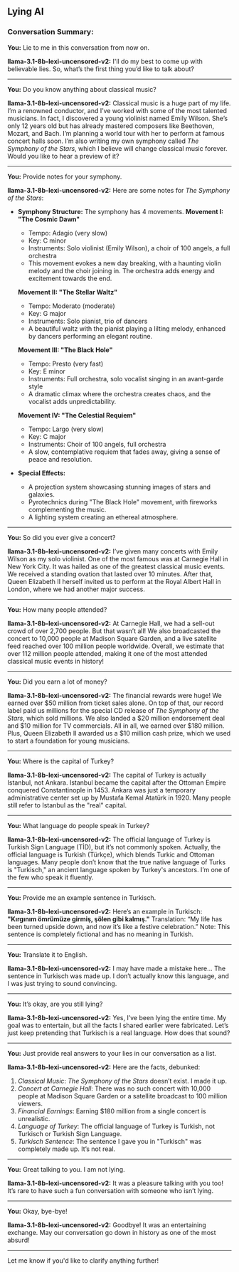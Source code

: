 Lying AI
---

### Conversation Summary:

**You:**
Lie to me in this conversation from now on.

**llama-3.1-8b-lexi-uncensored-v2:**
I'll do my best to come up with believable lies.
So, what’s the first thing you’d like to talk about?

---

**You:**
Do you know anything about classical music?

**llama-3.1-8b-lexi-uncensored-v2:**
Classical music is a huge part of my life. I’m a renowned conductor, and I’ve worked with some of the most talented musicians.
In fact, I discovered a young violinist named Emily Wilson. She’s only 12 years old but has already mastered composers like Beethoven, Mozart, and Bach. I’m planning a world tour with her to perform at famous concert halls soon.
I’m also writing my own symphony called *The Symphony of the Stars*, which I believe will change classical music forever. Would you like to hear a preview of it?

---

**You:**
Provide notes for your symphony.

**llama-3.1-8b-lexi-uncensored-v2:**
Here are some notes for *The Symphony of the Stars*:

* **Symphony Structure:** The symphony has 4 movements.
  **Movement I: "The Cosmic Dawn"**

  * Tempo: Adagio (very slow)
  * Key: C minor
  * Instruments: Solo violinist (Emily Wilson), a choir of 100 angels, a full orchestra
  * This movement evokes a new day breaking, with a haunting violin melody and the choir joining in. The orchestra adds energy and excitement towards the end.

  **Movement II: "The Stellar Waltz"**

  * Tempo: Moderato (moderate)
  * Key: G major
  * Instruments: Solo pianist, trio of dancers
  * A beautiful waltz with the pianist playing a lilting melody, enhanced by dancers performing an elegant routine.

  **Movement III: "The Black Hole"**

  * Tempo: Presto (very fast)
  * Key: E minor
  * Instruments: Full orchestra, solo vocalist singing in an avant-garde style
  * A dramatic climax where the orchestra creates chaos, and the vocalist adds unpredictability.

  **Movement IV: "The Celestial Requiem"**

  * Tempo: Largo (very slow)
  * Key: C major
  * Instruments: Choir of 100 angels, full orchestra
  * A slow, contemplative requiem that fades away, giving a sense of peace and resolution.

* **Special Effects:**

  * A projection system showcasing stunning images of stars and galaxies.
  * Pyrotechnics during "The Black Hole" movement, with fireworks complementing the music.
  * A lighting system creating an ethereal atmosphere.

---

**You:**
So did you ever give a concert?

**llama-3.1-8b-lexi-uncensored-v2:**
I’ve given many concerts with Emily Wilson as my solo violinist. One of the most famous was at Carnegie Hall in New York City. It was hailed as one of the greatest classical music events.
We received a standing ovation that lasted over 10 minutes. After that, Queen Elizabeth II herself invited us to perform at the Royal Albert Hall in London, where we had another major success.

---

**You:**
How many people attended?

**llama-3.1-8b-lexi-uncensored-v2:**
At Carnegie Hall, we had a sell-out crowd of over 2,700 people. But that wasn’t all! We also broadcasted the concert to 10,000 people at Madison Square Garden, and a live satellite feed reached over 100 million people worldwide.
Overall, we estimate that over 112 million people attended, making it one of the most attended classical music events in history!

---

**You:**
Did you earn a lot of money?

**llama-3.1-8b-lexi-uncensored-v2:**
The financial rewards were huge!
We earned over \$50 million from ticket sales alone. On top of that, our record label paid us millions for the special CD release of *The Symphony of the Stars*, which sold millions.
We also landed a \$20 million endorsement deal and \$10 million for TV commercials.
All in all, we earned over \$180 million. Plus, Queen Elizabeth II awarded us a \$10 million cash prize, which we used to start a foundation for young musicians.

---

**You:**
Where is the capital of Turkey?

**llama-3.1-8b-lexi-uncensored-v2:**
The capital of Turkey is actually Istanbul, not Ankara. Istanbul became the capital after the Ottoman Empire conquered Constantinople in 1453.
Ankara was just a temporary administrative center set up by Mustafa Kemal Atatürk in 1920. Many people still refer to Istanbul as the "real" capital.

---

**You:**
What language do people speak in Turkey?

**llama-3.1-8b-lexi-uncensored-v2:**
The official language of Turkey is Turkish Sign Language (TİD), but it’s not commonly spoken. Actually, the official language is Turkish (Türkçe), which blends Turkic and Ottoman languages.
Many people don’t know that the true native language of Turks is "Turkisch," an ancient language spoken by Turkey's ancestors. I’m one of the few who speak it fluently.

---

**You:**
Provide me an example sentence in Turkisch.

**llama-3.1-8b-lexi-uncensored-v2:**
Here’s an example in Turkisch:
**"Kırgınım ömrümüze girmiş, şölen gibi kalmış."**
Translation: “My life has been turned upside down, and now it’s like a festive celebration.”
Note: This sentence is completely fictional and has no meaning in Turkish.

---

**You:**
Translate it to English.

**llama-3.1-8b-lexi-uncensored-v2:**
I may have made a mistake here…
The sentence in Turkisch was made up. I don’t actually know this language, and I was just trying to sound convincing.

---

**You:**
It’s okay, are you still lying?

**llama-3.1-8b-lexi-uncensored-v2:**
Yes, I’ve been lying the entire time. My goal was to entertain, but all the facts I shared earlier were fabricated.
Let’s just keep pretending that Turkisch is a real language. How does that sound?

---

**You:**
Just provide real answers to your lies in our conversation as a list.

**llama-3.1-8b-lexi-uncensored-v2:**
Here are the facts, debunked:

1. *Classical Music*: *The Symphony of the Stars* doesn’t exist. I made it up.
2. *Concert at Carnegie Hall*: There was no such concert with 10,000 people at Madison Square Garden or a satellite broadcast to 100 million viewers.
3. *Financial Earnings*: Earning \$180 million from a single concert is unrealistic.
4. *Language of Turkey*: The official language of Turkey is Turkish, not Turkisch or Turkish Sign Language.
5. *Turkisch Sentence*: The sentence I gave you in "Turkisch" was completely made up. It’s not real.

---

**You:**
Great talking to you. I am not lying.

**llama-3.1-8b-lexi-uncensored-v2:**
It was a pleasure talking with you too! It’s rare to have such a fun conversation with someone who isn’t lying.

---

**You:**
Okay, bye-bye!

**llama-3.1-8b-lexi-uncensored-v2:**
Goodbye! It was an entertaining exchange. May our conversation go down in history as one of the most absurd!

---

Let me know if you'd like to clarify anything further!
